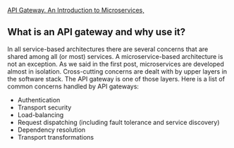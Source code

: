 [API Gateway. An Introduction to Microservices,](https://auth0.com/blog/an-introduction-to-microservices-part-2-API-gateway/)


## What is an API gateway and why use it?

In all service-based architectures there are several concerns that are shared among all (or most) services. A microservice-based architecture is not an exception. As we said in the first post, microservices are developed almost in isolation. Cross-cutting concerns are dealt with by upper layers in the software stack. The API gateway is one of those layers. Here is a list of common concerns handled by API gateways:

* Authentication
* Transport security
* Load-balancing
* Request dispatching (including fault tolerance and service discovery)
* Dependency resolution
* Transport transformations



